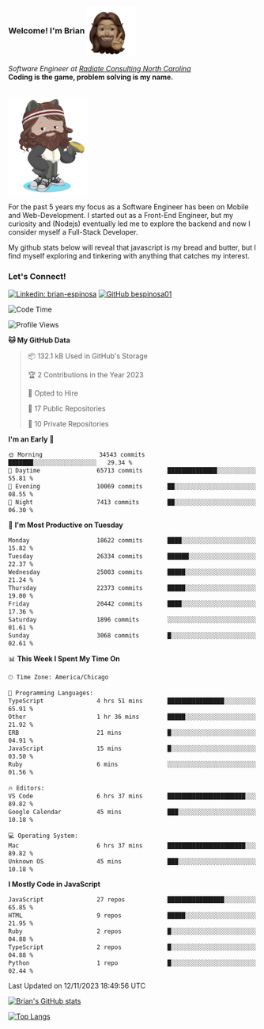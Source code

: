 ###  Welcome! I'm Brian <img align="center" src="https://github.com/bespinosa01/bespinosa01/blob/main/assets/peace-animoji.png" height="100" /></h2>
<p><em>Software Engineer at <a href="https://www.radiateconsulting.coop/north-carolina-tech-coop">Radiate Consulting North Carolina</a>
 <br/>
<!-- </br>Developer Consultant at <a href="https://codethedream.org/">Code The Dream</a> -->
</em> <b>Coding is the game, problem solving is my name.</b></p>

<br/>


 <img align="center" src="https://github.com/bespinosa01/bespinosa01/blob/main/assets/octo-me.png" height="200" /> 
 <p>
 For the past 5 years my focus as a Software Engineer has been on Mobile and Web-Development. I started out as a Front-End Engineer, but my curiosity and (Nodejs) eventually led me to explore the backend and now I consider myself a Full-Stack Developer.
</p>
<p>
 My github stats below will reveal that javascript is my bread and butter, but I find myself exploring and tinkering with anything that catches my interest. 
 </p>
 
 
### Let's Connect!

[![Linkedin: brian-espinosa](https://img.shields.io/badge/-brian--espinosa-blue?style=flat-square&logo=Linkedin&logoColor=white&link=https://www.linkedin.com/in/brian-espinosa/)](https://www.linkedin.com/in/brian-espinosa/)
[![GitHub bespinosa01](https://img.shields.io/github/followers/bespinosa01?label=follow&style=social)](https://github.com/bespinosa01)



<!--START_SECTION:waka-->
![Code Time](http://img.shields.io/badge/Code%20Time-1%2C354%20hrs%2048%20mins-blue)

![Profile Views](http://img.shields.io/badge/Profile%20Views-0-blue)

**🐱 My GitHub Data** 

> 📦 132.1 kB Used in GitHub's Storage 
 > 
> 🏆 2 Contributions in the Year 2023
 > 
> 💼 Opted to Hire
 > 
> 📜 17 Public Repositories 
 > 
> 🔑 10 Private Repositories 
 > 
**I'm an Early 🐤** 

```text
🌞 Morning                34543 commits       ███████░░░░░░░░░░░░░░░░░░   29.34 % 
🌆 Daytime                65713 commits       ██████████████░░░░░░░░░░░   55.81 % 
🌃 Evening                10069 commits       ██░░░░░░░░░░░░░░░░░░░░░░░   08.55 % 
🌙 Night                  7413 commits        ██░░░░░░░░░░░░░░░░░░░░░░░   06.30 % 
```
📅 **I'm Most Productive on Tuesday** 

```text
Monday                   18622 commits       ████░░░░░░░░░░░░░░░░░░░░░   15.82 % 
Tuesday                  26334 commits       ██████░░░░░░░░░░░░░░░░░░░   22.37 % 
Wednesday                25003 commits       █████░░░░░░░░░░░░░░░░░░░░   21.24 % 
Thursday                 22373 commits       █████░░░░░░░░░░░░░░░░░░░░   19.00 % 
Friday                   20442 commits       ████░░░░░░░░░░░░░░░░░░░░░   17.36 % 
Saturday                 1896 commits        ░░░░░░░░░░░░░░░░░░░░░░░░░   01.61 % 
Sunday                   3068 commits        █░░░░░░░░░░░░░░░░░░░░░░░░   02.61 % 
```


📊 **This Week I Spent My Time On** 

```text
🕑︎ Time Zone: America/Chicago

💬 Programming Languages: 
TypeScript               4 hrs 51 mins       ████████████████░░░░░░░░░   65.91 % 
Other                    1 hr 36 mins        █████░░░░░░░░░░░░░░░░░░░░   21.92 % 
ERB                      21 mins             █░░░░░░░░░░░░░░░░░░░░░░░░   04.91 % 
JavaScript               15 mins             █░░░░░░░░░░░░░░░░░░░░░░░░   03.50 % 
Ruby                     6 mins              ░░░░░░░░░░░░░░░░░░░░░░░░░   01.56 % 

🔥 Editors: 
VS Code                  6 hrs 37 mins       ██████████████████████░░░   89.82 % 
Google Calendar          45 mins             ███░░░░░░░░░░░░░░░░░░░░░░   10.18 % 

💻 Operating System: 
Mac                      6 hrs 37 mins       ██████████████████████░░░   89.82 % 
Unknown OS               45 mins             ███░░░░░░░░░░░░░░░░░░░░░░   10.18 % 
```

**I Mostly Code in JavaScript** 

```text
JavaScript               27 repos            ████████████████░░░░░░░░░   65.85 % 
HTML                     9 repos             █████░░░░░░░░░░░░░░░░░░░░   21.95 % 
Ruby                     2 repos             █░░░░░░░░░░░░░░░░░░░░░░░░   04.88 % 
TypeScript               2 repos             █░░░░░░░░░░░░░░░░░░░░░░░░   04.88 % 
Python                   1 repo              █░░░░░░░░░░░░░░░░░░░░░░░░   02.44 % 
```




 Last Updated on 12/11/2023 18:49:56 UTC
<!--END_SECTION:waka-->


<!--  Github STATS -->
[![Brian's GitHub stats](https://github-readme-stats.vercel.app/api?username=bespinosa01&hide=stars,contribs&count_private=true&show_icons=true)](https://github.com/anuraghazra/github-readme-stats)

[![Top Langs](https://github-readme-stats.vercel.app/api/top-langs/?username=bespinosa01&layout=compact)](https://github.com/anuraghazra/github-readme-stats)



<!--
**bespinosa01/bespinosa01** is a ✨ _special_ ✨ repository because its `README.md` (this file) appears on your GitHub profile.

Here are some ideas to get you started:

- 🔭 I’m currently working on ...
- 🌱 I’m currently learning ...
- 👯 I’m looking to collaborate on ...
- 🤔 I’m looking for help with ...
- 💬 Ask me about ...
- 📫 How to reach me: ...
- 😄 Pronouns: ...
- ⚡ Fun fact: ...
-->
